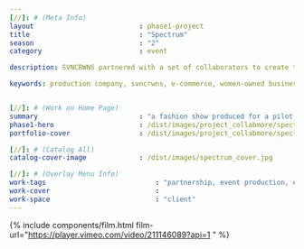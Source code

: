 ```yaml
---
[//]: # (Meta Info)
layout                          : phase1-project
title 					        : "Spectrum"
season				            : "2"
category 						: event

description: SVNCRWNS partnered with a set of collaborators to create the pilot event, Spectrum.  A fashion show highlighting local designers and stylists and creating an environment for buyers to learn about new talent.

keywords: production company, svncrwns, e-commerce, women-owned businesses, creative team, consulting, business operations, launch my brand, manage my brand, photography, videography, special projects


[//]: # (Work on Home Page)
summary                         : "a fashion show produced for a pilot event of collaboration amongst retailers + designers"
phase1-hero                     : /dist/images/project_collabmore/spectrum-03.jpg
portfolio-cover 				: /dist/images/project_collabmore/spectrum-03.jpg

[//]: # (Catalog All)
catalog-cover-image				: /dist/images/spectrum_cover.jpg

[//]: # (Overlay Menu Info)
work-tags 							: "partnership, event production, event team management, set design"
work-cover							:
work-space 							: "client"
---
```

{% include components/film.html film-url="https://player.vimeo.com/video/211146089?api=1 " %}
